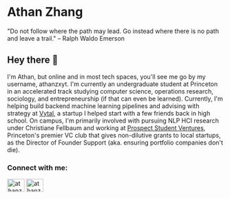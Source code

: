 # Athan Zhang
"Do not follow where the path may lead. Go instead where there is no path and leave a trail." – Ralph Waldo Emerson

## Hey there 👋

I'm Athan, but online and in most tech spaces, you'll see me go by my username, athanzxyt. I'm currently an undergraduate student at Princeton in an accelerated track studying computer science, operations research, sociology, and entrepreneurship (if that can even be learned). Currently, I'm helping build backend machine learning pipelines and advising with strategy at [Vytal](https://vytal.ai/), a startup I helped start with a few friends back in high school. On campus, I'm primarily involved with pursuing NLP HCI research under Christiane Fellbaum and working at [Prospect Student Ventures](https://psv.vc), Princeton's premier VC club that gives non-dilutive grants to local startups, as the Director of Founder Support (aka. ensuring portfolio companies don't die).  

<h3 align="left">Connect with me:</h3>
<p align="left">
<a href="https://twitter.com/athanzxyt" target="blank"><img align="center" src="https://raw.githubusercontent.com/rahuldkjain/github-profile-readme-generator/master/src/images/icons/Social/twitter.svg" alt="athanzxyt" height="30" width="40" /></a>
<a href="https://linkedin.com/in/athanzhang" target="blank"><img align="center" src="https://raw.githubusercontent.com/rahuldkjain/github-profile-readme-generator/master/src/images/icons/Social/linked-in-alt.svg" alt="athanzhang" height="30" width="40" /></a>
</p>
